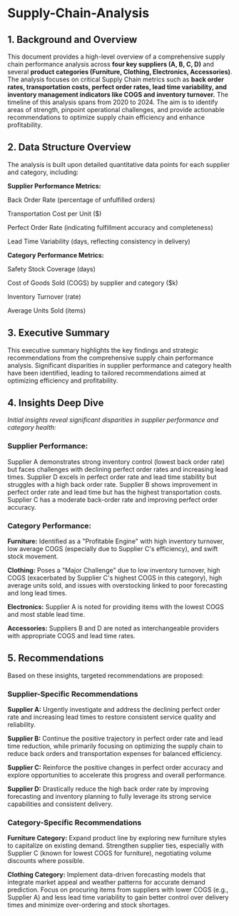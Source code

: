 # Supply-Chain-Analysis

## 1. Background and Overview
This document provides a high-level overview of a comprehensive supply chain performance analysis across **four key suppliers (A, B, C, D)** and several **product categories (Furniture, Clothing, Electronics, Accessories)**. The analysis focuses on critical Supply Chain metrics such as **back order rates, transportation costs, perfect order rates, lead time variability, and inventory management indicators like COGS and inventory turnover.** The timeline of this analysis spans from 2020 to 2024. The aim is to identify areas of strength, pinpoint operational challenges, and provide actionable recommendations to optimize supply chain efficiency and enhance profitability.

## 2. Data Structure Overview
The analysis is built upon detailed quantitative data points for each supplier and category, including:

**Supplier Performance Metrics:**

  Back Order Rate (percentage of unfulfilled orders)

  Transportation Cost per Unit ($)

  Perfect Order Rate (indicating fulfillment accuracy and completeness)

  Lead Time Variability (days, reflecting consistency in delivery)

**Category Performance Metrics:**
 
  Safety Stock Coverage (days)

  Cost of Goods Sold (COGS) by supplier and category ($k)

  Inventory Turnover (rate)

  Average Units Sold (items)

## 3. Executive Summary
This executive summary highlights the key findings and strategic recommendations from the comprehensive supply chain performance analysis. Significant disparities in supplier performance and category health have been identified, leading to tailored recommendations aimed at optimizing efficiency and profitability.

## 4. Insights Deep Dive
*Initial insights reveal significant disparities in supplier performance and category health:*

### Supplier Performance: 
Supplier A demonstrates strong inventory control (lowest back order rate) but faces challenges with declining perfect order rates and increasing lead times. Supplier D excels in perfect order rate and lead time stability but struggles with a high back order rate. Supplier B shows improvement in perfect order rate and lead time but has the highest transportation costs. Supplier C has a moderate back-order rate and improving perfect order accuracy.

### Category Performance:

**Furniture:** Identified as a "Profitable Engine" with high inventory turnover, low average COGS (especially due to Supplier C's efficiency), and swift stock movement.

**Clothing:** Poses a "Major Challenge" due to low inventory turnover, high COGS (exacerbated by Supplier C's highest COGS in this category), high average units sold, and issues with overstocking linked to poor forecasting and long lead times.

**Electronics:** Supplier A is noted for providing items with the lowest COGS and most stable lead time.

**Accessories:** Suppliers B and D are noted as interchangeable providers with appropriate COGS and lead time rates.

## 5. Recommendations
Based on these insights, targeted recommendations are proposed:

### Supplier-Specific Recommendations
**Supplier A:** Urgently investigate and address the declining perfect order rate and increasing lead times to restore consistent service quality and reliability.

**Supplier B:** Continue the positive trajectory in perfect order rate and lead time reduction, while primarily focusing on optimizing the supply chain to reduce back orders and transportation expenses for balanced efficiency.

**Supplier C:** Reinforce the positive changes in perfect order accuracy and explore opportunities to accelerate this progress and overall performance.

**Supplier D:** Drastically reduce the high back order rate by improving forecasting and inventory planning to fully leverage its strong service capabilities and consistent delivery.

### Category-Specific Recommendations
**Furniture Category:** Expand product line by exploring new furniture styles to capitalize on existing demand. Strengthen supplier ties, especially with Supplier C (known for lowest COGS for furniture), negotiating volume discounts where possible.

**Clothing Category:** Implement data-driven forecasting models that integrate market appeal and weather patterns for accurate demand prediction. Focus on procuring items from suppliers with lower COGS (e.g., Supplier A) and less lead time variability to gain better control over delivery times and minimize over-ordering and stock shortages.
